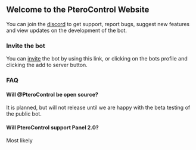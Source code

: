 ## Welcome to the PteroControl Website

You can join the [discord](https://discord.gg/AMCTzrmRPY) to get support, report bugs, suggest new features and view updates on the development of the bot.

### Invite the bot

You can [invite](https://discord.com/api/oauth2/authorize?client_id=939836646914920488&permissions=8&scope=bot%20applications.commands) the bot by using this link, or clicking on the bots profile and clicking the add to server button.

### FAQ

#### Will @PteroControl be open source?
It is planned, but will not release until we are happy with the beta testing of the public bot.

#### Will PteroControl support Panel 2.0?
Most likely
